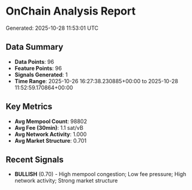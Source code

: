 # OnChain Analysis Report
Generated: 2025-10-28 11:53:01 UTC

## Data Summary
- **Data Points**: 96
- **Feature Points**: 96
- **Signals Generated**: 1
- **Time Range**: 2025-10-26 16:27:38.230885+00:00 to 2025-10-28 11:52:59.170864+00:00

## Key Metrics
- **Avg Mempool Count**: 98802
- **Avg Fee (30min)**: 1.1 sat/vB
- **Avg Network Activity**: 1.000
- **Avg Market Structure**: 0.701

## Recent Signals
- **BULLISH** (0.70) - High mempool congestion; Low fee pressure; High network activity; Strong market structure
